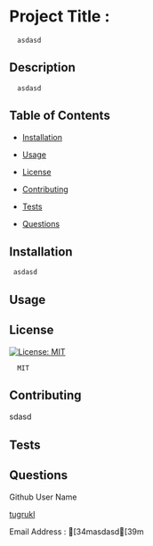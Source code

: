 
  # Project Title :
      asdasd
  ## Description
      asdasd

  ## Table of Contents
  * [Installation](#installation)
  * [Usage](#usage)
     
  * [License](#license)
  
  * [Contributing](#contributing)
  * [Tests](#tests)
  * [Questions](#questions)

  ## Installation
     asdasd

  ## Usage




  ## License
        
  [![License: MIT](https://img.shields.io/badge/License-MIT-yellow.svg)](https://opensource.org/licenses/MIT) 
   
      MIT
  



  ## Contributing
   sdasd


  ## Tests



  ## Questions
  Github User Name

  [tugrukl](https://github.com/tugrukl)

  Email Address :
  [34masdasd[39m



